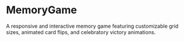 # MemoryGame
A responsive and interactive memory game featuring customizable grid sizes, animated card flips, and celebratory victory animations.
